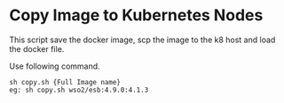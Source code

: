 # Copy Image to Kubernetes Nodes

This script save the docker image, scp the image to the k8 host and load the docker file.

Use following command.

	sh copy.sh {Full Image name}
	eg: sh copy.sh wso2/esb:4.9.0:4.1.3